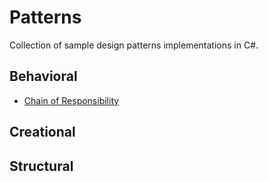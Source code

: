 # Patterns
Collection of sample design patterns implementations in C#.

## Behavioral
 - [Chain of Responsibility](./DesignPatterns/Behavioral/ChainOfResp/)

## Creational

## Structural